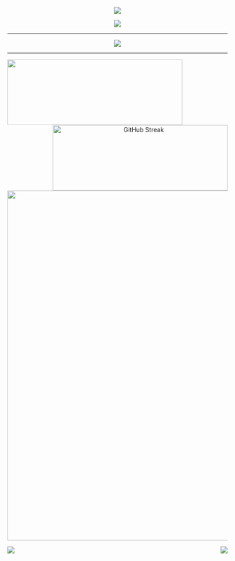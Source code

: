 <body>
<p align="center">
  <img src="https://capsule-render.vercel.app/api?type=waving&color=0:7472E7,100:7913BF&height=355&&section=header&text=HI%20Cutie!&fontColor=D88FED&fontSize=100&fontAlign=50&fontAlignY=30&desc=I'm%20Aurora!&descAlign=50&descSize=50&descAlignY=60&animation=twinkling" />
</p>

<p align="center">
  <img src="https://readme-typing-svg.demolab.com?font=Orbitron&size=25&pause=1000&center=true&color=A30F73&vCenter=true&random=false&width=600&lines=Welcome+to+my+GitHub+profile+page!;" />
</p>

<hr />
<p align="center">
  <img align="center" src="https://komarev.com/ghpvc/?username=AuroraInHeaven&abbreviated=true&color=DC169C" />
</p>
<hr />

<p align="center">
  <img align="left" width="400" height="150" src="https://github-readme-stats.vercel.app/api?username=AuroraInHeaven&theme=transparent&include_all_commits=true&show_icons=true&hide_border=true" />
  <img align="right" width="400" height="150" src="https://streak-stats.demolab.com?user=AuroraInHeaven&theme=nightowl&hide_border=true&border_radius=6.0&mode=weekly&card_width=400&card_height=150" alt="GitHub Streak" />
</p>


<p align="center">
  <img width="800" src="https://github-readme-activity-graph.vercel.app/graph?username=AuroraInHeaven&theme=github-compact&hide_border=true&area=true&height=600" />
</p>

<p align="center">
  <img align="left" src="https://github-readme-stats.vercel.app/api/wakatime?username=AuroraInHeaven&theme=transparent&hide_border=true&layout=compact&langs_count=22" />
  <img align="right" src="https://github-readme-stats.vercel.app/api/top-langs/?username=AuroraInHeaven&theme=transparent&hide_border=true&layout=donut-vertical&langs_count=6" />
</p>
</body>
